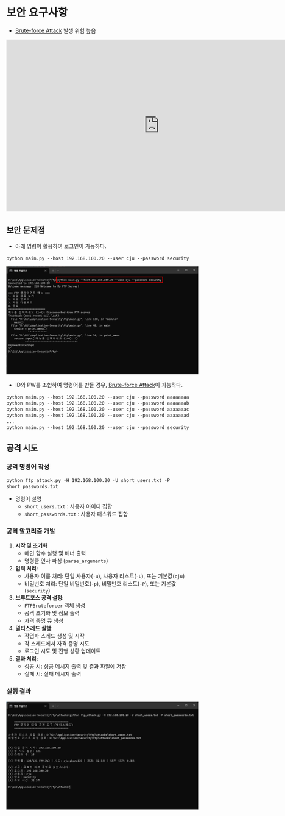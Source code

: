 
# 보안 요구사항

- [Brute-force Attack](../manual/Brute-force%20Attack.md) 발생 위험 높음
<iframe style="border: 1px solid rgba(0, 0, 0, 0.1);" width="800" height="450" src="https://embed.figma.com/board/3pR3DysZvHNqRyTTlz9q6K/FTP-Brute-force-Attack?node-id=0-1&embed-host=share" allowfullscreen></iframe>

## 보안 문제점

- 아래 명령어 활용하여 로그인이 가능하다. 
```
python main.py --host 192.168.100.20 --user cju --password security
```
![](attachments/Pasted%20image%2020250320215558.png)
		
- ID와 PW를 조합하여 명령어를 만들 경우, [Brute-force Attack](../manual/Brute-force%20Attack.md)이 가능하다.
```
python main.py --host 192.168.100.20 --user cju --password aaaaaaaa
python main.py --host 192.168.100.20 --user cju --password aaaaaaab
python main.py --host 192.168.100.20 --user cju --password aaaaaaac
python main.py --host 192.168.100.20 --user cju --password aaaaaaad
...
python main.py --host 192.168.100.20 --user cju --password security
```

## 공격 시도

### 공격 명령어 작성
```
python ftp_attack.py -H 192.168.100.20 -U short_users.txt -P short_passwords.txt
```

- 명령어 설명
	- `short_users.txt` : 사용자 아이디 집합
	- `short_passwords.txt` : 사용자 패스워드 집합

### 공격 알고리즘 개발

1. **시작 및 초기화**
	- 메인 함수 실행 및 배너 출력
	- 명령줄 인자 파싱 (`parse_arguments`)
2. **입력 처리**:
	- 사용자 이름 처리: 단일 사용자(`-u`), 사용자 리스트(`-U`), 또는 기본값(`cju`)
	- 비밀번호 처리: 단일 비밀번호(`-p`), 비밀번호 리스트(`-P`), 또는 기본값(`security`)
3. **브루트포스 공격 설정**:
	- `FTPBruteforcer` 객체 생성
	- 공격 초기화 및 정보 출력
	- 자격 증명 큐 생성
4. **멀티스레드 실행**:
	- 작업자 스레드 생성 및 시작
	- 각 스레드에서 자격 증명 시도
	- 로그인 시도 및 진행 상황 업데이트
5. **결과 처리**:
	- 성공 시: 성공 메시지 출력 및 결과 파일에 저장
	- 실패 시: 실패 메시지 출력

### 실행 결과

![](attachments/Pasted%20image%2020250320222906.png)